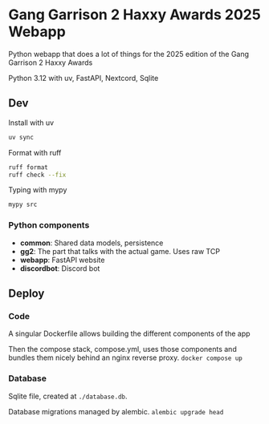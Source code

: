 # Gang Garrison 2 Haxxy Awards 2025 Webapp

Python webapp that does a lot of things for the 2025 edition of the Gang Garrison 2 Haxxy Awards

Python 3.12 with uv, FastAPI, Nextcord, Sqlite

## Dev

Install with uv

```bash
uv sync
```

Format with ruff

```bash
ruff format
ruff check --fix
```

Typing with mypy

```bash
mypy src
```

### Python components

- **common**: Shared data models, persistence
- **gg2**: The part that talks with the actual game. Uses raw TCP
- **webapp**: FastAPI website
- **discordbot**: Discord bot

## Deploy

### Code

A singular Dockerfile allows building the different components of the app

Then the compose stack, compose.yml, uses those components and bundles them nicely behind an nginx reverse proxy. `docker compose up`

### Database

Sqlite file, created at `./database.db`.

Database migrations managed by alembic. `alembic upgrade head`
